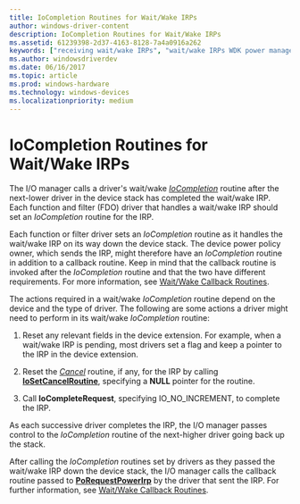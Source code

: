 ```yaml
---
title: IoCompletion Routines for Wait/Wake IRPs
author: windows-driver-content
description: IoCompletion Routines for Wait/Wake IRPs
ms.assetid: 61239398-2d37-4163-8128-7a4a0916a262
keywords: ["receiving wait/wake IRPs", "wait/wake IRPs WDK power management , receiving", "IoCompletion routines"]
ms.author: windowsdriverdev
ms.date: 06/16/2017
ms.topic: article
ms.prod: windows-hardware
ms.technology: windows-devices
ms.localizationpriority: medium
---
```


# IoCompletion Routines for Wait/Wake IRPs





The I/O manager calls a driver's wait/wake [*IoCompletion*](https://msdn.microsoft.com/library/windows/hardware/ff548354) routine after the next-lower driver in the device stack has completed the wait/wake IRP. Each function and filter (FDO) driver that handles a wait/wake IRP should set an *IoCompletion* routine for the IRP.

Each function or filter driver sets an *IoCompletion* routine as it handles the wait/wake IRP on its way down the device stack. The device power policy owner, which sends the IRP, might therefore have an *IoCompletion* routine in addition to a callback routine. Keep in mind that the callback routine is invoked after the *IoCompletion* routine and that the two have different requirements. For more information, see [Wait/Wake Callback Routines](wait-wake-callback-routines.md).

The actions required in a wait/wake *IoCompletion* routine depend on the device and the type of driver. The following are some actions a driver might need to perform in its wait/wake *IoCompletion* routine:

1.  Reset any relevant fields in the device extension. For example, when a wait/wake IRP is pending, most drivers set a flag and keep a pointer to the IRP in the device extension.

2.  Reset the [*Cancel*](https://msdn.microsoft.com/library/windows/hardware/ff540742) routine, if any, for the IRP by calling [**IoSetCancelRoutine**](https://msdn.microsoft.com/library/windows/hardware/ff549674), specifying a **NULL** pointer for the routine.

3.  Call **IoCompleteRequest**, specifying IO\_NO\_INCREMENT, to complete the IRP.

As each successive driver completes the IRP, the I/O manager passes control to the *IoCompletion* routine of the next-higher driver going back up the stack.

After calling the *IoCompletion* routines set by drivers as they passed the wait/wake IRP down the device stack, the I/O manager calls the callback routine passed to [**PoRequestPowerIrp**](https://msdn.microsoft.com/library/windows/hardware/ff559734) by the driver that sent the IRP. For further information, see [Wait/Wake Callback Routines](wait-wake-callback-routines.md).

 

 




